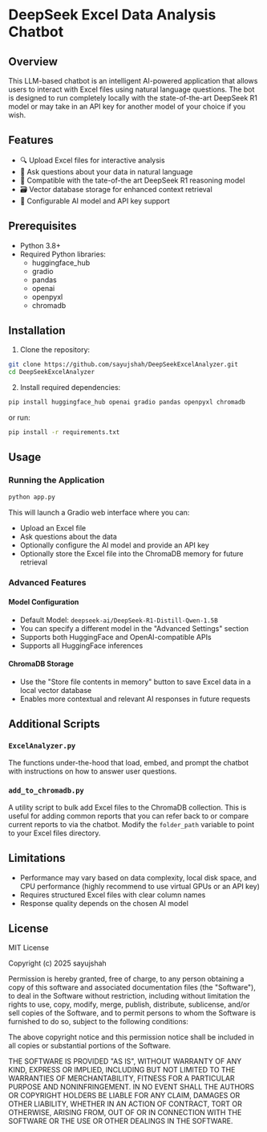 # DeepSeek Excel Data Analysis Chatbot

## Overview

This LLM-based chatbot is an intelligent AI-powered application that allows users to interact with Excel files using natural language questions. The bot is designed to run completely locally with the state-of-the-art DeepSeek R1 model or may take in an API key for another model of your choice if you wish.

## Features

- 🔍 Upload Excel files for interactive analysis
- 💬 Ask questions about your data in natural language
- 🤖 Compatible with the tate-of-the art DeepSeek R1 reasoning model
- 🗃️ Vector database storage for enhanced context retrieval
- 🔧 Configurable AI model and API key support

## Prerequisites

- Python 3.8+
- Required Python libraries:
  - huggingface_hub
  - gradio
  - pandas
  - openai
  - openpyxl
  - chromadb

## Installation

1. Clone the repository:
```bash
git clone https://github.com/sayujshah/DeepSeekExcelAnalyzer.git
cd DeepSeekExcelAnalyzer
```

2. Install required dependencies:
```bash
pip install huggingface_hub openai gradio pandas openpyxl chromadb
```
or run:
```bash
pip install -r requirements.txt
```

## Usage

### Running the Application

```bash
python app.py
```

This will launch a Gradio web interface where you can:
- Upload an Excel file
- Ask questions about the data
- Optionally configure the AI model and provide an API key
- Optionally store the Excel file into the ChromaDB memory for future retrieval

### Advanced Features

#### Model Configuration
- Default Model: `deepseek-ai/DeepSeek-R1-Distill-Qwen-1.5B`
- You can specify a different model in the "Advanced Settings" section
- Supports both HuggingFace and OpenAI-compatible APIs
- Supports all HuggingFace inferences

#### ChromaDB Storage
- Use the "Store file contents in memory" button to save Excel data in a local vector database
- Enables more contextual and relevant AI responses in future requests

## Additional Scripts

### `ExcelAnalyzer.py`
The functions under-the-hood that load, embed, and prompt the chatbot with instructions on how to answer user questions.

### `add_to_chromadb.py`
A utility script to bulk add Excel files to the ChromaDB collection. This is useful for adding common reports that you can refer back to or compare current reports to via the chatbot. Modify the `folder_path` variable to point to your Excel files directory.

## Limitations

- Performance may vary based on data complexity, local disk space, and CPU performance (highly recommend to use virtual GPUs or an API key)
- Requires structured Excel files with clear column names
- Response quality depends on the chosen AI model

## License

MIT License

Copyright (c) 2025 sayujshah

Permission is hereby granted, free of charge, to any person obtaining a copy
of this software and associated documentation files (the "Software"), to deal
in the Software without restriction, including without limitation the rights
to use, copy, modify, merge, publish, distribute, sublicense, and/or sell
copies of the Software, and to permit persons to whom the Software is
furnished to do so, subject to the following conditions:

The above copyright notice and this permission notice shall be included in all
copies or substantial portions of the Software.

THE SOFTWARE IS PROVIDED "AS IS", WITHOUT WARRANTY OF ANY KIND, EXPRESS OR
IMPLIED, INCLUDING BUT NOT LIMITED TO THE WARRANTIES OF MERCHANTABILITY,
FITNESS FOR A PARTICULAR PURPOSE AND NONINFRINGEMENT. IN NO EVENT SHALL THE
AUTHORS OR COPYRIGHT HOLDERS BE LIABLE FOR ANY CLAIM, DAMAGES OR OTHER
LIABILITY, WHETHER IN AN ACTION OF CONTRACT, TORT OR OTHERWISE, ARISING FROM,
OUT OF OR IN CONNECTION WITH THE SOFTWARE OR THE USE OR OTHER DEALINGS IN THE
SOFTWARE.